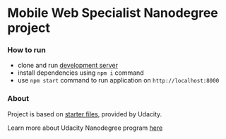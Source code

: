 # Mobile Web Specialist Nanodegree project

### How to run

- clone and run [development server](https://github.com/udacity/mws-restaurant-stage-3)
- install dependencies using `npm i` command
- use `npm start` command to run application on `http://localhost:8000`

### About

Project is based on [starter files](https://github.com/udacity/mws-restaurant-stage-1), provided by Udacity.

Learn more about Udacity Nanodegree program [here](https://www.udacity.com/course/mobile-web-specialist-nanodegree--nd024)